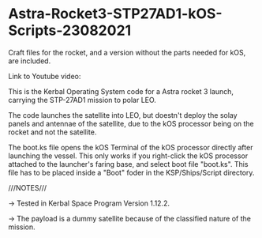 # Astra-Rocket3-STP27AD1-kOS-Scripts-23082021

Craft files for the rocket, and a version without the parts needed for kOS, are included.

Link to Youtube video:


This is the Kerbal Operating System code for a Astra rocket 3 launch, carrying the STP-27AD1 mission to polar LEO.

The code launches the satellite into LEO, but doestn't deploy the solay panels and antennae of the satellite, due to the kOS processor being on the rocket and not the satellite.

The boot.ks file opens the kOS Terminal of the kOS processor directly after launching the vessel. This only works if you right-click the kOS processor attached to the launcher's faring base, and select boot file "boot.ks". This file has to be placed inside a "Boot" foder in the KSP/Ships/Script directory.

///NOTES///

-> Tested in Kerbal Space Program Version 1.12.2.

-> The payload is a dummy satellite because of the classified nature of the mission.

